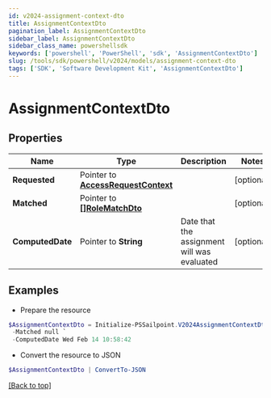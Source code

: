 ```yaml
---
id: v2024-assignment-context-dto
title: AssignmentContextDto
pagination_label: AssignmentContextDto
sidebar_label: AssignmentContextDto
sidebar_class_name: powershellsdk
keywords: ['powershell', 'PowerShell', 'sdk', 'AssignmentContextDto'] 
slug: /tools/sdk/powershell/v2024/models/assignment-context-dto
tags: ['SDK', 'Software Development Kit', 'AssignmentContextDto']
---
```



# AssignmentContextDto

## Properties

Name | Type | Description | Notes
------------ | ------------- | ------------- | -------------
**Requested** |  Pointer to [**AccessRequestContext**](access-request-context) |  | [optional] 
**Matched** |  Pointer to [**[]RoleMatchDto**](role-match-dto) |  | [optional] 
**ComputedDate** |  Pointer to **String** | Date that the assignment will was evaluated | [optional] 

## Examples

- Prepare the resource
```powershell
$AssignmentContextDto = Initialize-PSSailpoint.V2024AssignmentContextDto  -Requested null `
 -Matched null `
 -ComputedDate Wed Feb 14 10:58:42
```

- Convert the resource to JSON
```powershell
$AssignmentContextDto | ConvertTo-JSON
```


[[Back to top]](#) 

